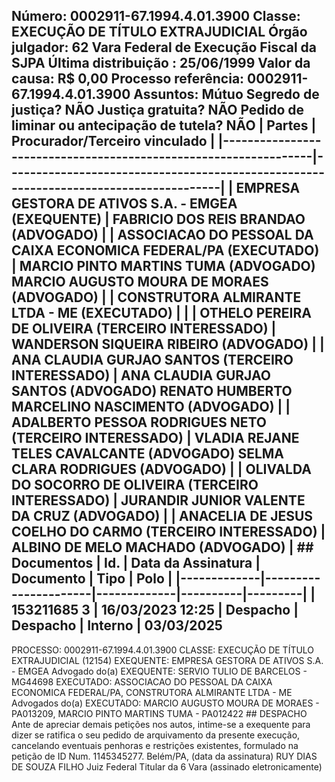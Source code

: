 ## Número: 0002911-67.1994.4.01.3900 Classe: EXECUÇÃO DE TÍTULO EXTRAJUDICIAL Órgão julgador: 62 Vara Federal de Execução Fiscal da SJPA Última distribuição : 25/06/1999 Valor da causa: R$ 0,00 Processo referência: 0002911-67.1994.4.01.3900 Assuntos: Mútuo Segredo de justiça? NÃO Justiça gratuita? NÃO Pedido de liminar ou antecipação de tutela? NÃO | Partes | Procurador/Terceiro vinculado | |-----------------------------------------------------------------|--------------------------------------------------------------------------------------| | EMPRESA GESTORA DE ATIVOS S.A. - EMGEA (EXEQUENTE) | FABRICIO DOS REIS BRANDAO (ADVOGADO) | | ASSOCIACAO DO PESSOAL DA CAIXA ECONOMICA FEDERAL/PA (EXECUTADO) | MARCIO PINTO MARTINS TUMA (ADVOGADO) MARCIO AUGUSTO MOURA DE MORAES (ADVOGADO) | | CONSTRUTORA ALMIRANTE LTDA - ME (EXECUTADO) | | | OTHELO PEREIRA DE OLIVEIRA (TERCEIRO INTERESSADO) | WANDERSON SIQUEIRA RIBEIRO (ADVOGADO) | | ANA CLAUDIA GURJAO SANTOS (TERCEIRO INTERESSADO) | ANA CLAUDIA GURJAO SANTOS (ADVOGADO) RENATO HUMBERTO MARCELINO NASCIMENTO (ADVOGADO) | | ADALBERTO PESSOA RODRIGUES NETO (TERCEIRO INTERESSADO) | VLADIA REJANE TELES CAVALCANTE (ADVOGADO) SELMA CLARA RODRIGUES (ADVOGADO) | | OLIVALDA DO SOCORRO DE OLIVEIRA (TERCEIRO INTERESSADO) | JURANDIR JUNIOR VALENTE DA CRUZ (ADVOGADO) | | ANACELIA DE JESUS COELHO DO CARMO (TERCEIRO INTERESSADO) | ALBINO DE MELO MACHADO (ADVOGADO) | ## Documentos | Id. | Data da Assinatura | Documento | Tipo | Polo | |-------------|----------------------|-------------|----------|---------| | 153211685 3 | 16/03/2023 12:25 | Despacho | Despacho | Interno | 03/03/2025

PROCESSO: 0002911-67.1994.4.01.3900 CLASSE: EXECUÇÃO DE TÍTULO EXTRAJUDICIAL (12154) EXEQUENTE: EMPRESA GESTORA DE ATIVOS S.A. - EMGEA Advogado do(a) EXEQUENTE: SERVIO TULIO DE BARCELOS - MG44698 EXECUTADO: ASSOCIACAO DO PESSOAL DA CAIXA ECONOMICA FEDERAL/PA, CONSTRUTORA ALMIRANTE LTDA - ME Advogados do(a) EXECUTADO: MARCIO AUGUSTO MOURA DE MORAES - PA013209, MARCIO PINTO MARTINS TUMA - PA012422 ## DESPACHO Ante de apreciar demais petições nos autos, intime-se a exequente para dizer se ratifica o seu pedido de arquivamento da presente execução, cancelando eventuais penhoras e restrições existentes, formulado na petição de ID Num. 1145345277. Belém/PA, (data da assinatura) RUY DIAS DE SOUZA FILHO Juiz Federal Titular da 6 Vara (assinado eletronicamente)

